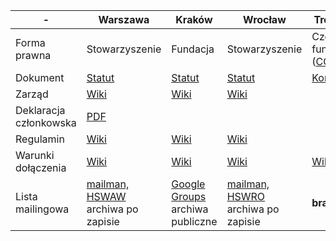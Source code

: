 
|-|Warszawa|Kraków|Wrocław|Trójmiasto|Silesia
|---|---|---|---|---|---
|Forma prawna|Stowarzyszenie|Fundacja|Stowarzyszenie|Część fundacji ([CODE:ME](https://wiki.hs3.pl/codeme))|Stowarzyszenie
|Dokument|[Statut](https://wiki.hackerspace.pl/_media/hackorg:statut_warszawski_hackerspace-v1.1.pdf)|[Statut](https://github.com/HackerspaceKRK/statut/blob/master/statut.tex)|[Statut](https://github.com/HackerspaceWroclaw/Documents/blob/master/Statut%20HSWro.pdf)|[Konstytucja](https://wiki.hs3.pl/dokumenty/konstytucja)|[Statut](https://github.com/hackerspace-silesia/statut)
|Zarząd|[Wiki](https://wiki.hackerspace.pl/freemasonry)|[Wiki](https://phabricator.hskrk.pl/w/dokumenty/zarzad/)|[Wiki](https://wiki.hswro.org/ludzie)||[Wiki](https://wiki.hs-silesia.pl/wiki/Władze)
|Deklaracja członkowska|[PDF](https://wiki.hackerspace.pl/_media/hswaw-deklaracja-czlonkowska-2016.pdf)||||[PDF](https://hs-silesia.pl/extra/deklaracja-czlonkowska-hs-silesia.pdf)
|Regulamin|[Wiki](https://wiki.hackerspace.pl/space:rules)|[Wiki](https://phabricator.hskrk.pl/w/dokumenty/regulaminy/)|[Wiki](https://wiki.hswro.org/regulamin)
|Warunki dołączenia|[Wiki](https://wiki.hackerspace.pl/jak-dolaczyc)|[Wiki](https://phabricator.hskrk.pl/w/about/first_steps/#jak-dolaczyc)|[Wiki](https://wiki.hswro.org/czlonkostwo)|[Wiki](https://wiki.hs3.pl/organizacja/czlonkostwo#jak_zostac_czlonkiem)
|Lista mailingowa|[mailman, HSWAW](https://lists.hackerspace.pl/mailman/listinfo/waw)<br />archiwa po zapisie|[Google Groups](https://groups.google.com/forum/?fromgroups#!forum/hackerspace-krk)<br />archiwa publiczne|[mailman, HSWRO](https://lists.hswro.org/mailman/)<br />archiwa po zapisie|**brak?**|[mailman, HSSIL](https://lists.hs-silesia.pl/archives/open/)<br />archiwa publiczne